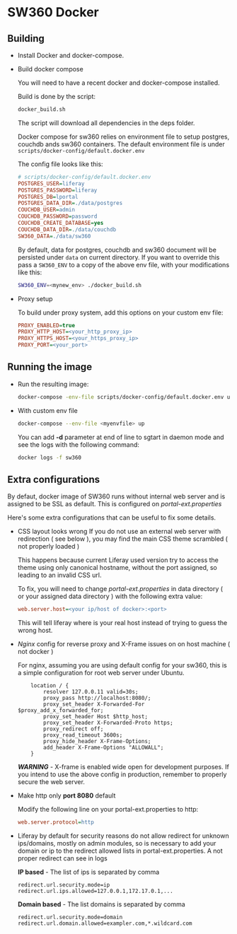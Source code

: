 # SW360 Docker

## Building

* Install Docker and docker-compose.
* Build docker compose

    You will need to have a recent docker and docker-compose installed.

    Build is done by the script:

    ```sh
    docker_build.sh
    ```

    The script will download all dependencies in the deps folder.

    Docker compose for sw360 relies on environment file to setup postgres, couchdb ands sw360 containers.
    The default environment file is under `scripts/docker-config/default.docker.env`

    The config file looks like this:

    ```ini
    # scripts/docker-config/default.docker.env
    POSTGRES_USER=liferay
    POSTGRES_PASSWORD=liferay
    POSTGRES_DB=lportal
    POSTGRES_DATA_DIR=./data/postgres
    COUCHDB_USER=admin
    COUCHDB_PASSWORD=password
    COUCHDB_CREATE_DATABASE=yes
    COUCHDB_DATA_DIR=./data/couchdb
    SW360_DATA=./data/sw360
    ```

    By default, data for postgres, couchdb and sw360 document will be persisted under `data` on current directory. If you want to override this pass a `SW360_ENV` to a copy of the above env file, with your modifications like this:

    ```sh
    SW360_ENV=<mynew_env> ./docker_build.sh
    ```

* Proxy setup

    To build under proxy system, add this options on your custom env file:

    ```ini
    PROXY_ENABLED=true
    PROXY_HTTP_HOST=<your_http_proxy_ip>
    PROXY_HTTPS_HOST=<your_https_proxy_ip>
    PROXY_PORT=<your_port>
    ```

## Running the image

* Run the resulting image:

    ```sh
    docker-compose -env-file scripts/docker-config/default.docker.env up
    ```

* With custom env file

    ```sh
    docker-compose --env-file <myenvfile> up
    ```

    You can add **-d** parameter at end of line to sgtart in daemon mode and see the logs with the following command:

    ```sh
    docker logs -f sw360
    ```

## Extra configurations

By defaut, docker image of SW360 runs without internal web server and is assigned to be SSL as default. This is configured on *portal-ext.properties*

Here's some extra configurations that can be useful to fix some details.

* CSS layout looks wrong
    If you do not use an external web server with redirection ( see below ), you may find the main CSS theme scrambled ( not properly loaded )

    This happens because current Liferay used version try to access the theme using only canonical hostname, without the port assigned, so leading to an invalid CSS url.

    To fix, you will need to change *portal-ext.properties* in data directory ( or your assigned data directory ) with the following extra value:

    ```ini
    web.server.host=<your ip/host of docker>:<port>
    ```
    This will tell liferay where is your real host instead of trying to guess the wrong host.


* *Nginx* config for reverse proxy and X-Frame issues on on host machine ( not docker )

    For nginx, assuming you are using default config for your sw360, this is a simple configuration for root web server under Ubuntu.

    ```nginx
        location / {
            resolver 127.0.0.11 valid=30s;
            proxy_pass http://localhost:8080/;
            proxy_set_header X-Forwarded-For $proxy_add_x_forwarded_for;
            proxy_set_header Host $http_host;
            proxy_set_header X-Forwarded-Proto https;
            proxy_redirect off;
            proxy_read_timeout 3600s;
            proxy_hide_header X-Frame-Options;
            add_header X-Frame-Options "ALLOWALL";
        }
    ```

    ***WARNING*** - X-frame is enabled wide open for development purposes. If you intend to use the above config in production, remember to properly secure the web server.

* Make http only **port 8080** default

    Modify the following line on your portal-ext.properties to http:

    ```ini
    web.server.protocol=http
    ```

* Liferay by default for security reasons do not allow redirect for unknown ips/domains, mostly on admin modules, so is necessary to add your domain or ip to the redirect allowed lists in portal-ext.properties.
A not proper redirect can see in logs

    **IP based** - The list of ips is separated by comma
    ```
    redirect.url.security.mode=ip
    redirect.url.ips.allowed=127.0.0.1,172.17.0.1,...

    ```

    **Domain based** - The list domains is separated by comma
    ```
    redirect.url.security.mode=domain
    redirect.url.domain.allowed=exampler.com,*.wildcard.com

    ```
